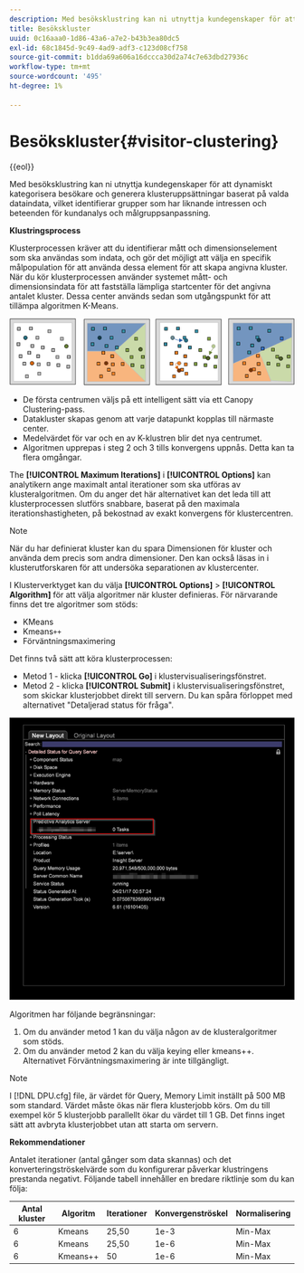 ```yaml
---
description: Med besöksklustring kan ni utnyttja kundegenskaper för att dynamiskt kategorisera besökare och generera klusteruppsättningar baserat på valda dataindata, vilket identifierar grupper som har liknande intressen och beteenden för kundanalys och målgruppsanpassning.
title: Besökskluster
uuid: 0c16aaa0-1d86-43a6-a7e2-b43b3ea80dc5
exl-id: 68c1845d-9c49-4ad9-adf3-c123d08cf758
source-git-commit: b1dda69a606a16dccca30d2a74c7e63dbd27936c
workflow-type: tm+mt
source-wordcount: '495'
ht-degree: 1%

---
```


# Besökskluster{#visitor-clustering}

{{eol}}

Med besöksklustring kan ni utnyttja kundegenskaper för att dynamiskt kategorisera besökare och generera klusteruppsättningar baserat på valda dataindata, vilket identifierar grupper som har liknande intressen och beteenden för kundanalys och målgruppsanpassning.

**Klustringsprocess**

Klusterprocessen kräver att du identifierar mått och dimensionselement som ska användas som indata, och gör det möjligt att välja en specifik målpopulation för att använda dessa element för att skapa angivna kluster. När du kör klusterprocessen använder systemet mått- och dimensionsindata för att fastställa lämpliga startcenter för det angivna antalet kluster. Dessa center används sedan som utgångspunkt för att tillämpa algoritmen K-Means.

![](assets/K_algorithm.png)

* De första centrumen väljs på ett intelligent sätt via ett Canopy Clustering-pass.
* Datakluster skapas genom att varje datapunkt kopplas till närmaste center.
* Medelvärdet för var och en av K-klustren blir det nya centrumet.
* Algoritmen upprepas i steg 2 och 3 tills konvergens uppnås. Detta kan ta flera omgångar.

The **[!UICONTROL Maximum Iterations]** i **[!UICONTROL Options]** kan analytikern ange maximalt antal iterationer som ska utföras av klusteralgoritmen. Om du anger det här alternativet kan det leda till att klusterprocessen slutförs snabbare, baserat på den maximala iterationshastigheten, på bekostnad av exakt konvergens för klustercentren.

>[!NOTE]
>
>När du har definierat kluster kan du spara Dimensionen för kluster och använda dem precis som andra dimensioner. Den kan också läsas in i klusterutforskaren för att undersöka separationen av klustercenter.

I Klusterverktyget kan du välja **[!UICONTROL Options]** > **[!UICONTROL Algorithm]** för att välja algoritmer när kluster definieras. För närvarande finns det tre algoritmer som stöds:

* KMeans
* Kmeans`++`
* Förväntningsmaximering

Det finns två sätt att köra klusterprocessen:

* Metod 1 - klicka **[!UICONTROL Go]** i klustervisualiseringsfönstret.
* Metod 2 - klicka **[!UICONTROL Submit]** i klustervisualiseringsfönstret, som skickar klusterjobbet direkt till servern. Du kan spåra förloppet med alternativet &quot;Detaljerad status för fråga&quot;.

![](assets/dwb_visitorclustering.png)

Algoritmen har följande begränsningar:

1. Om du använder metod 1 kan du välja någon av de klusteralgoritmer som stöds.
1. Om du använder metod 2 kan du välja keying eller kmeans++. Alternativet Förväntningsmaximering är inte tillgängligt.

>[!NOTE]
>
>I [!DNL DPU.cfg] file, är värdet för Query, Memory Limit inställt på 500 MB som standard. Värdet måste ökas när flera klusterjobb körs. Om du till exempel kör 5 klusterjobb parallellt ökar du värdet till 1 GB. Det finns inget sätt att avbryta klusterjobbet utan att starta om servern.

**Rekommendationer**

Antalet iterationer (antal gånger som data skannas) och det konverteringströskelvärde som du konfigurerar påverkar klustringens prestanda negativt. Följande tabell innehåller en bredare riktlinje som du kan följa:

| Antal kluster | Algoritm | Iterationer | Konvergenströskel | Normalisering |
|---|---|---|---|---|
| 6 | Kmeans | 25,50 | 1e-3 | Min-Max |
| 6 | Kmeans | 25,50 | 1e-6 | Min-Max |
| 6 | Kmeans++ | 50 | 1e-6 | Min-Max |
